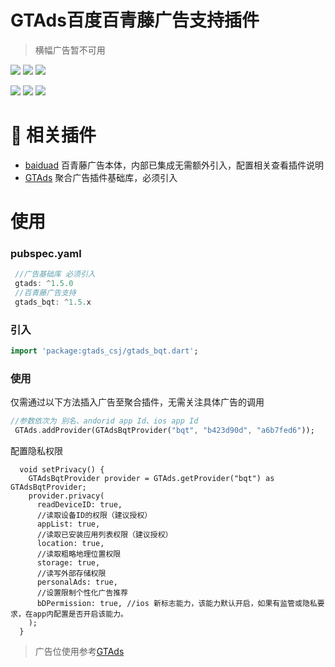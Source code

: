 # GTAds百度百青藤广告支持插件

> 横幅广告暂不可用

<p>
<a href="https://pub.dev/packages/gtads_bqt"><img src=https://img.shields.io/pub/v/gtads_bqt?color=orange></a>
<a href="https://pub.dev/packages/gtads_bqt"><img src=https://img.shields.io/pub/likes/gtads_bqt></a>
<a href="https://pub.dev/packages/gtads_bqt"><img src=https://img.shields.io/pub/points/gtads_bqt></a>
</p>

<p>
<a href="http://qm.qq.com/cgi-bin/qm/qr?_wv=1027&k=VhD0AZSmzvsD3fu7CeQFkzpBQHMHANb1&authKey=W7JGJ0HKklyhP1jyBvbTF2Dkw0cq4UmhVSx2zXVdIm6n48Xrto%2B7%2B1n9jbkAadyF&noverify=0&group_code=649574038"><img src=https://img.shields.io/badge/flutter%E4%BA%A4%E6%B5%81%E7%BE%A4-649574038-blue></a>
<a href="http://qm.qq.com/cgi-bin/qm/qr?_wv=1027&k=9I9lyXewEsEnx0f00EOF_9hEcFmG5Bmg&authKey=AJfQ8%2FhOLcoJ0p5B16EITjFav1IIs3UAerZSUsWZfa0evuklgxibHti51AYlZgI3&noverify=0&group_code=769626410"><img src=https://img.shields.io/badge/flutter%E4%BA%A4%E6%B5%81%E7%BE%A42-769626410-blue></a>
<a href="https://qm.qq.com/q/4MSgZuKimc"><img src=https://img.shields.io/badge/flutter%E6%8F%92%E4%BB%B6%E5%8F%8D%E9%A6%88-662186116-blue></a>
</p>

# 📢 相关插件

- [baiduad](https://github.com/gstory0404/baiduad) 百青藤广告本体，内部已集成无需额外引入，配置相关查看插件说明
- [GTAds](https://github.com/gstory0404/GTAds) 聚合广告插件基础库，必须引入

# 使用

### pubspec.yaml

```dart
 //广告基础库 必须引入
 gtads: ^1.5.0
 //百青藤广告支持
 gtads_bqt: ^1.5.x
```

### 引入

```dart
import 'package:gtads_csj/gtads_bqt.dart';
```

### 使用

仅需通过以下方法插入广告至聚合插件，无需关注具体广告的调用

```dart
//参数依次为 别名、andorid app Id、ios app Id
 GTAds.addProvider(GTAdsBqtProvider("bqt", "b423d90d", "a6b7fed6"));
```

配置隐私权限
```
  void setPrivacy() {
    GTAdsBqtProvider provider = GTAds.getProvider("bqt") as GTAdsBqtProvider;
    provider.privacy(
      readDeviceID: true,
      //读取设备ID的权限（建议授权）
      appList: true,
      //读取已安装应用列表权限（建议授权）
      location: true,
      //读取粗略地理位置权限
      storage: true,
      //读写外部存储权限
      personalAds: true,
      //设置限制个性化广告推荐
      bDPermission: true, //ios 新标志能力，该能力默认开启，如果有监管或隐私要求，在app内配置是否开启该能力。
    );
  }
```

> 广告位使用参考[GTAds](https://github.com/gstory0404/GTAds/tree/master/gtads)
